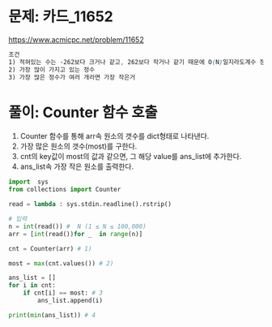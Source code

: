 # 문제: 카드_11652
https://www.acmicpc.net/problem/11652

``` css
조건
1) 적혀있는 수는 -262보다 크거나 같고, 262보다 작거나 같기 때문에 O(N)일지라도계수 정렬을 사용하면 안된다.
2) 가장 많이 가지고 있는 정수
3) 가장 많은 정수가 여러 개라면 가장 작은거
```
# 풀이: Counter 함수 호출

1) Counter 함수를 통해 arr속 원소의 갯수를 dict형태로 나타낸다.
2) 가장 많은 원소의 갯수(most)를 구한다.
3) cnt의 key값이 most의 값과 같으면, 그 해당 value를 ans_list에 추가한다.
4) ans_list속 가장 작은 원소를 출력한다.
``` python
import  sys
from collections import Counter

read = lambda : sys.stdin.readline().rstrip()

# 입력
n = int(read()) #  N (1 ≤ N ≤ 100,000)
arr = [int(read())for _  in range(n)]

cnt = Counter(arr) # 1)

most = max(cnt.values()) # 2)

ans_list = []
for i in cnt:
    if cnt[i] == most: # 3
        ans_list.append(i)

print(min(ans_list)) # 4

```
